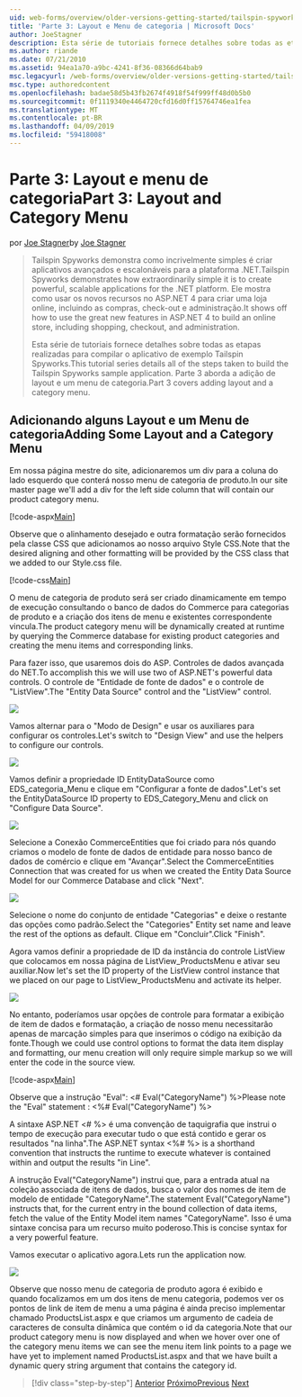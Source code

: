 ```yaml
---
uid: web-forms/overview/older-versions-getting-started/tailspin-spyworks/tailspin-spyworks-part-3
title: 'Parte 3: Layout e Menu de categoria | Microsoft Docs'
author: JoeStagner
description: Esta série de tutoriais fornece detalhes sobre todas as etapas realizadas para compilar o aplicativo de exemplo Tailspin Spyworks. Parte 3 aborda a adição de layout e um menu de categoria.
ms.author: riande
ms.date: 07/21/2010
ms.assetid: 94ea1a70-a9bc-4241-8f36-08366d64bab9
msc.legacyurl: /web-forms/overview/older-versions-getting-started/tailspin-spyworks/tailspin-spyworks-part-3
msc.type: authoredcontent
ms.openlocfilehash: badae58d5b43fb2674f4918f54f999ff48d0b5b0
ms.sourcegitcommit: 0f1119340e4464720cfd16d0ff15764746ea1fea
ms.translationtype: MT
ms.contentlocale: pt-BR
ms.lasthandoff: 04/09/2019
ms.locfileid: "59418008"
---
```

# <a name="part-3-layout-and-category-menu"></a><span data-ttu-id="d8123-104">Parte 3: Layout e menu de categoria</span><span class="sxs-lookup"><span data-stu-id="d8123-104">Part 3: Layout and Category Menu</span></span>

<span data-ttu-id="d8123-105">por [Joe Stagner](https://github.com/JoeStagner)</span><span class="sxs-lookup"><span data-stu-id="d8123-105">by [Joe Stagner](https://github.com/JoeStagner)</span></span>

> <span data-ttu-id="d8123-106">Tailspin Spyworks demonstra como incrivelmente simples é criar aplicativos avançados e escalonáveis para a plataforma .NET.</span><span class="sxs-lookup"><span data-stu-id="d8123-106">Tailspin Spyworks demonstrates how extraordinarily simple it is to create powerful, scalable applications for the .NET platform.</span></span> <span data-ttu-id="d8123-107">Ele mostra como usar os novos recursos no ASP.NET 4 para criar uma loja online, incluindo as compras, check-out e administração.</span><span class="sxs-lookup"><span data-stu-id="d8123-107">It shows off how to use the great new features in ASP.NET 4 to build an online store, including shopping, checkout, and administration.</span></span>
> 
> <span data-ttu-id="d8123-108">Esta série de tutoriais fornece detalhes sobre todas as etapas realizadas para compilar o aplicativo de exemplo Tailspin Spyworks.</span><span class="sxs-lookup"><span data-stu-id="d8123-108">This tutorial series details all of the steps taken to build the Tailspin Spyworks sample application.</span></span> <span data-ttu-id="d8123-109">Parte 3 aborda a adição de layout e um menu de categoria.</span><span class="sxs-lookup"><span data-stu-id="d8123-109">Part 3 covers adding layout and a category menu.</span></span>


## <a id="_Toc260221669"></a>  <span data-ttu-id="d8123-110">Adicionando alguns Layout e um Menu de categoria</span><span class="sxs-lookup"><span data-stu-id="d8123-110">Adding Some Layout and a Category Menu</span></span>

<span data-ttu-id="d8123-111">Em nossa página mestre do site, adicionaremos um div para a coluna do lado esquerdo que conterá nosso menu de categoria de produto.</span><span class="sxs-lookup"><span data-stu-id="d8123-111">In our site master page we'll add a div for the left side column that will contain our product category menu.</span></span>

[!code-aspx[Main](tailspin-spyworks-part-3/samples/sample1.aspx)]

<span data-ttu-id="d8123-112">Observe que o alinhamento desejado e outra formatação serão fornecidos pela classe CSS que adicionamos ao nosso arquivo Style CSS.</span><span class="sxs-lookup"><span data-stu-id="d8123-112">Note that the desired aligning and other formatting will be provided by the CSS class that we added to our Style.css file.</span></span>

[!code-css[Main](tailspin-spyworks-part-3/samples/sample2.css)]

<span data-ttu-id="d8123-113">O menu de categoria de produto será ser criado dinamicamente em tempo de execução consultando o banco de dados do Commerce para categorias de produto e a criação dos itens de menu e existentes correspondente vincula.</span><span class="sxs-lookup"><span data-stu-id="d8123-113">The product category menu will be dynamically created at runtime by querying the Commerce database for existing product categories and creating the menu items and corresponding links.</span></span>

<span data-ttu-id="d8123-114">Para fazer isso, que usaremos dois do ASP. Controles de dados avançada do NET.</span><span class="sxs-lookup"><span data-stu-id="d8123-114">To accomplish this we will use two of ASP.NET's powerful data controls.</span></span> <span data-ttu-id="d8123-115">O controle de "Entidade de fonte de dados" e o controle de "ListView".</span><span class="sxs-lookup"><span data-stu-id="d8123-115">The "Entity Data Source" control and the "ListView" control.</span></span>

![](tailspin-spyworks-part-3/_static/image1.jpg)

<span data-ttu-id="d8123-116">Vamos alternar para o "Modo de Design" e usar os auxiliares para configurar os controles.</span><span class="sxs-lookup"><span data-stu-id="d8123-116">Let's switch to "Design View" and use the helpers to configure our controls.</span></span>

![](tailspin-spyworks-part-3/_static/image2.jpg)

<span data-ttu-id="d8123-117">Vamos definir a propriedade ID EntityDataSource como EDS\_categoria\_Menu e clique em "Configurar a fonte de dados".</span><span class="sxs-lookup"><span data-stu-id="d8123-117">Let's set the EntityDataSource ID property to EDS\_Category\_Menu and click on "Configure Data Source".</span></span>

![](tailspin-spyworks-part-3/_static/image3.jpg)

<span data-ttu-id="d8123-118">Selecione a Conexão CommerceEntities que foi criado para nós quando criamos o modelo de fonte de dados de entidade para nosso banco de dados de comércio e clique em "Avançar".</span><span class="sxs-lookup"><span data-stu-id="d8123-118">Select the CommerceEntities Connection that was created for us when we created the Entity Data Source Model for our Commerce Database and click "Next".</span></span>

![](tailspin-spyworks-part-3/_static/image4.jpg)

<span data-ttu-id="d8123-119">Selecione o nome do conjunto de entidade "Categorias" e deixe o restante das opções como padrão.</span><span class="sxs-lookup"><span data-stu-id="d8123-119">Select the "Categories" Entity set name and leave the rest of the options as default.</span></span> <span data-ttu-id="d8123-120">Clique em "Concluir".</span><span class="sxs-lookup"><span data-stu-id="d8123-120">Click "Finish".</span></span>

<span data-ttu-id="d8123-121">Agora vamos definir a propriedade de ID da instância do controle ListView que colocamos em nossa página de ListView\_ProductsMenu e ativar seu auxiliar.</span><span class="sxs-lookup"><span data-stu-id="d8123-121">Now let's set the ID property of the ListView control instance that we placed on our page to ListView\_ProductsMenu and activate its helper.</span></span>

![](tailspin-spyworks-part-3/_static/image5.jpg)

<span data-ttu-id="d8123-122">No entanto, poderíamos usar opções de controle para formatar a exibição de item de dados e formatação, a criação de nosso menu necessitarão apenas de marcação simples para que inserimos o código na exibição da fonte.</span><span class="sxs-lookup"><span data-stu-id="d8123-122">Though we could use control options to format the data item display and formatting, our menu creation will only require simple markup so we will enter the code in the source view.</span></span>

[!code-aspx[Main](tailspin-spyworks-part-3/samples/sample3.aspx)]

<span data-ttu-id="d8123-123">Observe que a instrução "Eval": &lt;# Eval("CategoryName") %&gt;</span><span class="sxs-lookup"><span data-stu-id="d8123-123">Please note the "Eval" statement : &lt;%# Eval("CategoryName") %&gt;</span></span>

<span data-ttu-id="d8123-124">A sintaxe ASP.NET &lt;# %&gt; é uma convenção de taquigrafia que instrui o tempo de execução para executar tudo o que está contido e gerar os resultados "na linha".</span><span class="sxs-lookup"><span data-stu-id="d8123-124">The ASP.NET syntax &lt;%# %&gt; is a shorthand convention that instructs the runtime to execute whatever is contained within and output the results "in Line".</span></span>

<span data-ttu-id="d8123-125">A instrução Eval("CategoryName") instrui que, para a entrada atual na coleção associada de itens de dados, busca o valor dos nomes de item de modelo de entidade "CategoryName".</span><span class="sxs-lookup"><span data-stu-id="d8123-125">The statement Eval("CategoryName") instructs that, for the current entry in the bound collection of data items, fetch the value of the Entity Model item names "CategoryName".</span></span> <span data-ttu-id="d8123-126">Isso é uma sintaxe concisa para um recurso muito poderoso.</span><span class="sxs-lookup"><span data-stu-id="d8123-126">This is concise syntax for a very powerful feature.</span></span>

<span data-ttu-id="d8123-127">Vamos executar o aplicativo agora.</span><span class="sxs-lookup"><span data-stu-id="d8123-127">Lets run the application now.</span></span>

![](tailspin-spyworks-part-3/_static/image6.jpg)

<span data-ttu-id="d8123-128">Observe que nosso menu de categoria de produto agora é exibido e quando focalizamos em um dos itens de menu categoria, podemos ver os pontos de link de item de menu a uma página é ainda preciso implementar chamado ProductsList.aspx e que criamos um argumento de cadeia de caracteres de consulta dinâmica que contém o  id da categoria.</span><span class="sxs-lookup"><span data-stu-id="d8123-128">Note that our product category menu is now displayed and when we hover over one of the category menu items we can see the menu item link points to a page we have yet to implement named ProductsList.aspx and that we have built a dynamic query string argument that contains the category id.</span></span>

> [!div class="step-by-step"]
> <span data-ttu-id="d8123-129">[Anterior](tailspin-spyworks-part-2.md)
> [Próximo](tailspin-spyworks-part-4.md)</span><span class="sxs-lookup"><span data-stu-id="d8123-129">[Previous](tailspin-spyworks-part-2.md)
[Next](tailspin-spyworks-part-4.md)</span></span>
